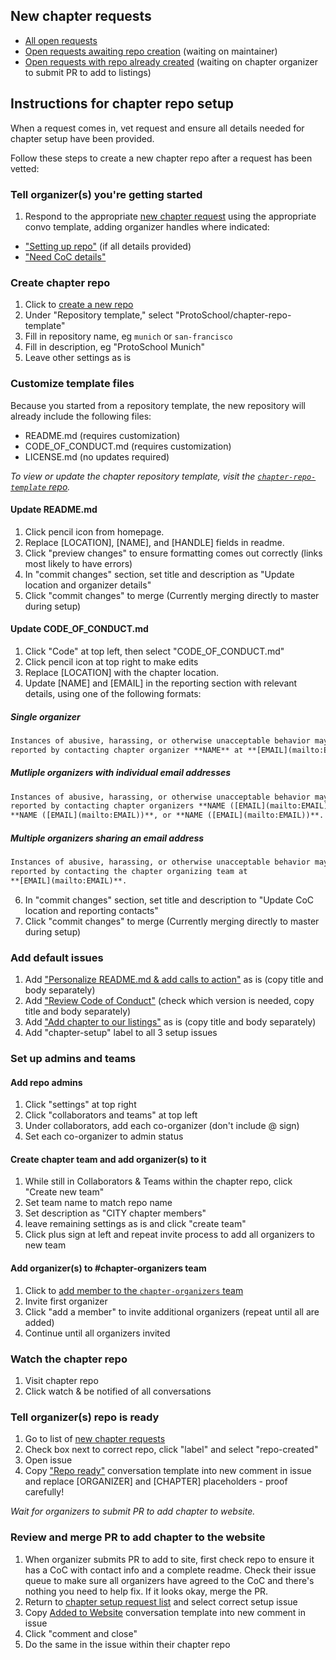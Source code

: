 ## New chapter requests
- [All open requests](https://github.com/ProtoSchool/organizing/issues?q=is%3Aissue+is%3Aopen+label%3Anew-chapter)
- [Open requests awaiting repo creation](https://github.com/ProtoSchool/organizing/issues?q=is%3Aissue+is%3Aopen+label%3Anew-chapter+-label%3Arepo-created) (waiting on maintainer)
- [Open requests with repo already created](https://github.com/ProtoSchool/organizing/issues?q=is%3Aissue+is%3Aopen+label%3Anew-chapter+label%3Arepo-created) (waiting on chapter organizer to submit PR to add to listings)

## Instructions for chapter repo setup

When a request comes in, vet request and ensure all details needed for chapter setup have been provided.

Follow these steps to create a new chapter repo after a request has been vetted:

### Tell organizer(s) you're getting started
1. Respond to the appropriate [new chapter request](https://github.com/ProtoSchool/organizing/issues?q=is%3Aissue+is%3Aopen+label%3Anew-chapter) using the appropriate convo template, adding organizer handles where indicated:
  - ["Setting up repo"](convo-templates/01b-setting-up-repo.md) (if all details provided)
  - ["Need CoC details"](convo-templates/01a-need-coc-contact.md)

### Create chapter repo

1. Click to [create a new repo](https://github.com/organizations/ProtoSchool/repositories/new)
2. Under "Repository template," select "ProtoSchool/chapter-repo-template"
3. Fill in repository name, eg `munich` or `san-francisco`
4. Fill in description, eg "ProtoSchool Munich"
5. Leave other settings as is

### Customize template files

Because you started from a repository template, the new repository will already include the following files:
- README.md (requires customization)
- CODE_OF_CONDUCT.md (requires customization)
- LICENSE.md (no updates required)

_To view or update the chapter repository template, visit the [`chapter-repo-template` repo](https://github.com/ProtoSchool/chapter-repo-template)._

#### Update README.md
1. Click pencil icon from homepage.
2. Replace [LOCATION], [NAME], and [HANDLE] fields in readme.
3. Click "preview changes" to ensure formatting comes out correctly (links most likely to have errors)
4. In "commit changes" section, set title and description as "Update location and organizer details"
5. Click "commit changes" to merge (Currently merging directly to master during setup)

#### Update CODE_OF_CONDUCT.md
1. Click "Code" at top left, then select "CODE_OF_CONDUCT.md"
3. Click pencil icon at top right to make edits
4. Replace [LOCATION] with the chapter location.
5. Update [NAME] and [EMAIL] in the reporting section with relevant details, using one of the following formats:

##### Single organizer
```md
Instances of abusive, harassing, or otherwise unacceptable behavior may be
reported by contacting chapter organizer **NAME** at **[EMAIL](mailto:EMAIL)**.
```

##### Mutliple organizers with individual email addresses
```md
Instances of abusive, harassing, or otherwise unacceptable behavior may be
reported by contacting chapter organizers **NAME ([EMAIL](mailto:EMAIL))**,
**NAME ([EMAIL](mailto:EMAIL))**, or **NAME ([EMAIL](mailto:EMAIL))**.
```

##### Multiple organizers sharing an email address
```md
Instances of abusive, harassing, or otherwise unacceptable behavior may be
reported by contacting the chapter organizing team at
**[EMAIL](mailto:EMAIL)**.
```

6. In "commit changes" section, set title and description to  "Update CoC location and reporting contacts"
7. Click "commit changes" to merge (Currently merging directly to master during setup)

### Add default issues
1. Add ["Personalize README.md & add calls to action"](issue-templates/01-personalize-repo.md) as is (copy title and body separately)
3. Add ["Review Code of Conduct"](issue-templates/02-review-coc.md) (check which version is needed, copy title and body separately)
4. Add ["Add chapter to our listings"](issue-templates/03-add-chapter-listing.md) as is (copy title and body separately)
5. Add "chapter-setup" label to all 3 setup issues


### Set up admins and teams

#### Add repo admins
1. Click "settings" at top right
2. Click "collaborators and teams" at top left
3. Under collaborators, add each co-organizer (don't include @ sign)
4. Set each co-organizer to admin status


#### Create chapter team and add organizer(s) to it
1. While still in Collaborators & Teams within the chapter repo, click "Create new team"
3. Set team name to match repo name
4. Set description as "CITY chapter members"
5. leave remaining settings as is and click "create team"
6. Click plus sign at left and repeat invite process to add all organizers to new team


#### Add organizer(s) to #chapter-organizers team
1. Click to [add member to the `chapter-organizers` team](https://github.com/orgs/ProtoSchool/teams/chapter-organizers/members?add=true)
2. Invite first organizer
3. Click "add a member" to invite additional organizers (repeat until all are added)
4. Continue until all organizers invited

### Watch the chapter repo
1. Visit chapter repo
2. Click watch & be notified of all conversations

### Tell organizer(s) repo is ready
1. Go to list of [new chapter requests](https://github.com/ProtoSchool/organizing/issues?q=is%3Aissue+is%3Aopen+label%3Anew-chapter)
2. Check box next to correct repo, click "label" and select "repo-created"
3. Open issue
4. Copy ["Repo ready"](convo-templates/02-repo-ready.md) conversation template into new comment in issue and replace [ORGANIZER] and [CHAPTER] placeholders - proof carefully!

_Wait for organizers to submit PR to add chapter to website._

### Review and merge PR to add chapter to the website
1. When organizer submits PR to add to site, first check repo to ensure it has a CoC with contact info and a complete readme. Check their issue queue to make sure all organizers have agreed to the CoC and there's nothing you need to help fix. If it looks okay, merge the PR.
2. Return to [chapter setup request list](https://github.com/ProtoSchool/organizing/issues?q=is%3Aissue+is%3Aopen+label%3Anew-chapter) and select correct setup issue
3. Copy [Added to Website](convo-templates/03-added-to-website.md) conversation template into new comment in issue
4. Click "comment and close"
5. Do the same in the issue within their chapter repo
